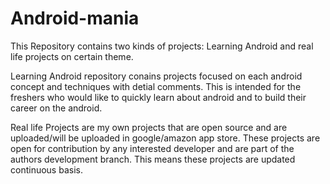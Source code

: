 Android-mania
=============

This Repository contains two kinds of projects: Learning Android and real life projects on certain theme.

Learning Android repository conains projects focused on each android concept and techniques with detial comments. This is intended for the freshers who would like to quickly learn about android and to build their career on the android.

Real life Projects are my own projects that are open source and are uploaded/will be uploaded in google/amazon app store. These projects are open for contribution by any interested developer and are part of the authors development branch. This means these projects are updated continuous basis.
